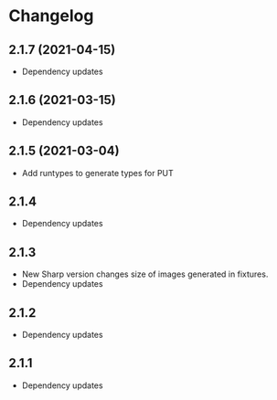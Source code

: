 # Changelog

## 2.1.7 (2021-04-15)

- Dependency updates

## 2.1.6 (2021-03-15)

- Dependency updates

## 2.1.5 (2021-03-04)

- Add runtypes to generate types for PUT

## 2.1.4

- Dependency updates

## 2.1.3

- New Sharp version changes size of images generated in fixtures.
- Dependency updates

## 2.1.2

- Dependency updates

## 2.1.1

- Dependency updates
